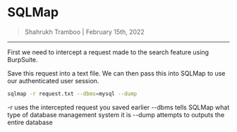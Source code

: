 # SQLMap

> Shahrukh Tramboo | February 15th, 2022

--------------------------------------

First we need to intercept a request made to the search feature using BurpSuite.

Save this request into a text file. We can then pass this into SQLMap to use our authenticated user session.

```bash
sqlmap -r request.txt --dbms=mysql --dump
```

-r uses the intercepted request you saved earlier
--dbms tells SQLMap what type of database management system it is
--dump attempts to outputs the entire database



